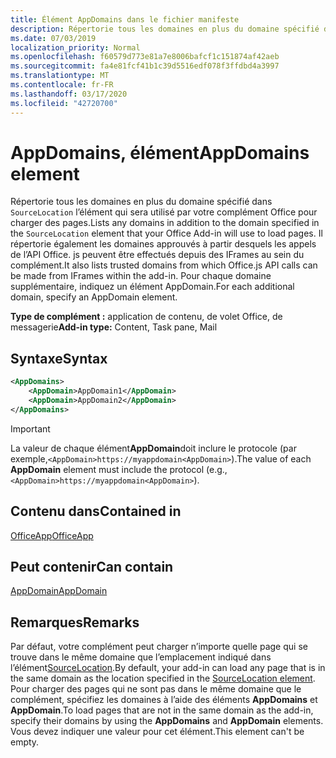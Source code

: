 ```yaml
---
title: Élément AppDomains dans le fichier manifeste
description: Répertorie tous les domaines en plus du domaine spécifié dans `SourceLocation` l’élément qui sera utilisé par votre complément Office pour charger des pages.
ms.date: 07/03/2019
localization_priority: Normal
ms.openlocfilehash: f60579d773e81a7e8006bafcf1c151874af42aeb
ms.sourcegitcommit: fa4e81fcf41b1c39d5516edf078f3ffdbd4a3997
ms.translationtype: MT
ms.contentlocale: fr-FR
ms.lasthandoff: 03/17/2020
ms.locfileid: "42720700"
---
```

# <a name="appdomains-element"></a><span data-ttu-id="b9dfa-103">AppDomains, élément</span><span class="sxs-lookup"><span data-stu-id="b9dfa-103">AppDomains element</span></span>

<span data-ttu-id="b9dfa-104">Répertorie tous les domaines en plus du domaine spécifié dans `SourceLocation` l’élément qui sera utilisé par votre complément Office pour charger des pages.</span><span class="sxs-lookup"><span data-stu-id="b9dfa-104">Lists any domains in addition to the domain specified in the `SourceLocation` element that your Office Add-in will use to load pages.</span></span> <span data-ttu-id="b9dfa-105">Il répertorie également les domaines approuvés à partir desquels les appels de l’API Office. js peuvent être effectués depuis des IFrames au sein du complément.</span><span class="sxs-lookup"><span data-stu-id="b9dfa-105">It also lists trusted domains from which Office.js API calls can be made from IFrames within the add-in.</span></span> <span data-ttu-id="b9dfa-106">Pour chaque domaine supplémentaire, indiquez un élément AppDomain.</span><span class="sxs-lookup"><span data-stu-id="b9dfa-106">For each additional domain, specify an AppDomain element.</span></span>

 <span data-ttu-id="b9dfa-107">**Type de complément :** application de contenu, de volet Office, de messagerie</span><span class="sxs-lookup"><span data-stu-id="b9dfa-107">**Add-in type:** Content, Task pane, Mail</span></span>

## <a name="syntax"></a><span data-ttu-id="b9dfa-108">Syntaxe</span><span class="sxs-lookup"><span data-stu-id="b9dfa-108">Syntax</span></span>

```XML
<AppDomains>
    <AppDomain>AppDomain1</AppDomain>
    <AppDomain>AppDomain2</AppDomain>
</AppDomains>
```

> [!IMPORTANT]
> <span data-ttu-id="b9dfa-109">La valeur de chaque élément**AppDomain**doit inclure le protocole (par exemple,`<AppDomain>https://myappdomain<AppDomain>`).</span><span class="sxs-lookup"><span data-stu-id="b9dfa-109">The value of each **AppDomain** element must include the protocol (e.g., `<AppDomain>https://myappdomain<AppDomain>`).</span></span>

## <a name="contained-in"></a><span data-ttu-id="b9dfa-110">Contenu dans</span><span class="sxs-lookup"><span data-stu-id="b9dfa-110">Contained in</span></span>

[<span data-ttu-id="b9dfa-111">OfficeApp</span><span class="sxs-lookup"><span data-stu-id="b9dfa-111">OfficeApp</span></span>](officeapp.md)

## <a name="can-contain"></a><span data-ttu-id="b9dfa-112">Peut contenir</span><span class="sxs-lookup"><span data-stu-id="b9dfa-112">Can contain</span></span>

[<span data-ttu-id="b9dfa-113">AppDomain</span><span class="sxs-lookup"><span data-stu-id="b9dfa-113">AppDomain</span></span>](appdomain.md)

## <a name="remarks"></a><span data-ttu-id="b9dfa-114">Remarques</span><span class="sxs-lookup"><span data-stu-id="b9dfa-114">Remarks</span></span>

<span data-ttu-id="b9dfa-115">Par défaut, votre complément peut charger n’importe quelle page qui se trouve dans le même domaine que l’emplacement indiqué dans l’élément[SourceLocation](sourcelocation.md).</span><span class="sxs-lookup"><span data-stu-id="b9dfa-115">By default, your add-in can load any page that is in the same domain as the location specified in the [SourceLocation element](sourcelocation.md).</span></span> <span data-ttu-id="b9dfa-116">Pour charger des pages qui ne sont pas dans le même domaine que le complément, spécifiez les domaines à l’aide des éléments **AppDomains** et **AppDomain**.</span><span class="sxs-lookup"><span data-stu-id="b9dfa-116">To load pages that are not in the same domain as the add-in, specify their domains by using the **AppDomains** and **AppDomain** elements.</span></span> <span data-ttu-id="b9dfa-117">Vous devez indiquer une valeur pour cet élément.</span><span class="sxs-lookup"><span data-stu-id="b9dfa-117">This element can't be empty.</span></span>
